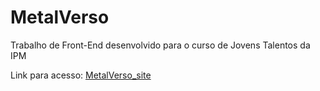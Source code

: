 # MetalVerso

<p>Trabalho de Front-End desenvolvido para o curso de Jovens Talentos da IPM</p>
<p>Link para acesso: <a href ="https://pedro-korb.github.io/MetalVerso_site/" target = "_blank"> MetalVerso_site</a></p>
 
